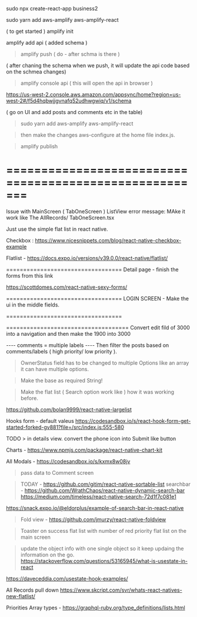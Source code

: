 

sudo npx create-react-app business2

sudo yarn add aws-amplify aws-amplify-react


( to get started )
amplify init 

amplify add api 
(  added schema )

>amplify push  ( do - after schma is there )

( after chaning the schema when we push, it will update the api 
code based on the schmea changes)

> amplify console api  ( this will open the api in browser )

https://us-west-2.console.aws.amazon.com/appsync/home?region=us-west-2#/f5d4hqbwjjgvnafq52udhwgwiq/v1/schema


( go on UI and add posts and comments etc in the table)

> sudo yarn add aws-amplify aws-amplify-react

>  then make the changes aws-configure at the home file index.js. 


>amplify publish 

=======================================================
=======================================================

Issue with MainScreen ( TabOneScreen )  ListView error message:  MAke it work like
The AllRecords/ TabOneScreen.tsx

Just use the simple flat list in react native. 

Checkbox :
https://www.nicesnippets.com/blog/react-native-checkbox-example

Flatlist - 
https://docs.expo.io/versions/v39.0.0/react-native/flatlist/

==================================
Detail page - finish the forms from this link 

https://scottdomes.com/react-native-sexy-forms/

==================================
LOGIN SCREEN - 
Make the ui in the middle fields. 

==================================




====================================
Convert edit fild of 3000 into a navigation and then 
make the 1900 into 3000

---- comments = multiple labels ---- 
Then filter the posts based on comments/labels ( high priority/ low priority ). 


> OwnerStatus field has to be changed to multiple Options like an array it can have multiple options. 

> Make the base as required String! 


>  Make the flat list ( Search option work like ) how it was working before. 

https://github.com/bolan9999/react-native-largelist


Hooks form - default valeus 
https://codesandbox.io/s/react-hook-form-get-started-forked-gv881?file=/src/index.js:555-580


TODO > in details view.  convert the phone icon into Submit like button 

Charts - https://www.npmjs.com/package/react-native-chart-kit


All Modals - https://codesandbox.io/s/kxmx8w08jv


> pass data to Comment screen 

> TODAY -  https://github.com/gitim/react-native-sortable-list
> searchbar - https://github.com/WrathChaos/react-native-dynamic-search-bar
https://medium.com/timeless/react-native-search-72d1f7c081e1


https://snack.expo.io/@eldorplus/example-of-search-bar-in-react-native



> Fold view - https://github.com/jmurzy/react-native-foldview

> Toaster on success
> flat list with number of red priority
> flat list on the main screen 

> update the object info with one single object 
so it keep updaing the information on the go. 
https://stackoverflow.com/questions/53165945/what-is-usestate-in-react

https://daveceddia.com/usestate-hook-examples/



All Records pull down 
https://www.skcript.com/svr/whats-react-natives-new-flatlist/


Priorities Array types - 
https://graphql-ruby.org/type_definitions/lists.html


